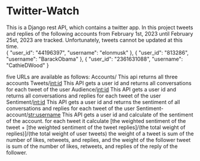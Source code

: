 # Twitter-Watch
This is a Django rest API, which contains a twitter app. In this project tweets and replies of the following accounts from February 1st, 2023  until February 25st, 2023  are tracked. Unfortunately, tweets cannot be updated at this time.  
    {
        "user_id": "44196397",
        "username": "elonmusk"
    },
    {
        "user_id": "813286",
        "username": "BarackObama"
    },
    {
        "user_id": "2361631088",
        "username": "CathieDWood"
    }

five URLs are available as follows:
	Accounts/
This api returns all three accounts
	Tweets/<int:id>
This API gets a user id and returns all conversations for each tweet of the user
	Audience/<int:id>
This API gets a user id and returns all conversations and replies for each tweet of the user
	Sentiment/<int:id>
This API gets a user id and returns the sentiment of all conversations and replies for each tweet of the user
	Sentiment-account/<str:username>
This API gets a user id and calculate of the sentiment of the account.
for each tweet it calculate [the weighted sentiment of the tweet + [the weighted sentiment of the tweet replies]/(the total weight of replies)]/(the total weight of user tweets)
the weight of a tweet is sum of the number of likes, retweets, and replies, and the weight of the follower tweet is sum of the number of likes, retweets, and replies of the reply of the follower.
